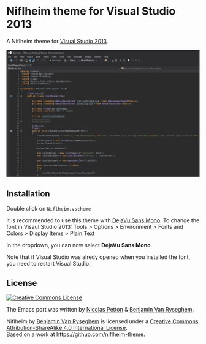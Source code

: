Niflheim theme for Visual Studio 2013
========================

A Niflheim theme for [Visual Studio 2013](http://www.visualstudio.com/).

![Screenshot](screenshot.png)

## Installation


Double click on `Niflheim.vstheme`

It is recommended to use this theme with [DejaVu Sans Mono](http://dejavu-fonts.org/wiki/Download).
To change the font in Visaul Studio 2013:
  Tools > Options > Environment > Fonts and Colors > Display Items > Plain Text

In the dropdown, you can now select **DejaVu Sans Mono**.

Note that if Visual Studio was alredy opened when you installed the font, you need to restart Visual Studio.


## License


<a rel="license" href="http://creativecommons.org/licenses/by-sa/4.0/"><img alt="Creative Commons License" style="border-width:0" src="http://i.creativecommons.org/l/by-sa/4.0/88x31.png" /></a>
<br />

The Emacs port was written by [Nicolas Petton](http://nicolas-petton.fr) & [Benjamin Van Ryseghem](http://benjamin.vanryseghem.com).

<span xmlns:dct="http://purl.org/dc/terms/" property="dct:title">Niflheim</span> by <a xmlns:cc="http://creativecommons.org/ns#" href="http://benjamin.vanryseghem.com" property="cc:attributionName" rel="cc:attributionURL">Benjamin Van Ryseghem</a> is licensed under a <a rel="license" href="http://creativecommons.org/licenses/by-sa/4.0/">Creative Commons Attribution-ShareAlike 4.0 International License</a>.<br />Based on a work at <a xmlns:dct="http://purl.org/dc/terms/" href="https://github.com/niflheim-theme" rel="dct:source">https://github.com/niflheim-theme</a>.
